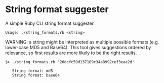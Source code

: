 # String format suggester
A simple Ruby CLI string format suggester.

    Usage: ./string_formats.rb <string>

WARNING: a string might be interpreted as multiple possible formats (e.g. lower-case MD5 and Base64).
This tool gives suggestions ordered by relevance, so first results are more likely to be the right results.

    $> ./string_formats.rb '26dcfc59d137109c34a8992cef3eae2d'
    
       String format: md5
       String format: base64
